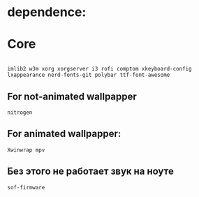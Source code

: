 # dependence:

# Core
~~~

imlib2 w3m xorg xorgserver i3 rofi comptom xkeyboard-config lxappearance nerd-fonts-git polybar ttf-font-awesome
~~~

## For not-animated wallpapper

~~~
nitrogen 
~~~


## For animated wallpapper:

~~~
Xwinwrap mpv
~~~


## Без этого не работает звук на ноуте
~~~
sof-firmware 
~~~
